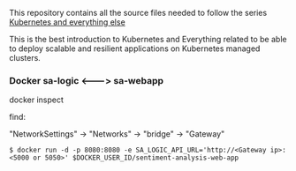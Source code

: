 This repository contains all the source files needed to follow the series [Kubernetes and everything else](https://rinormaloku.com/series/kubernetes-and-everything-else/)

This is the best introduction to Kubernetes and Everything related to be able to deploy scalable and resilient applications on Kubernetes managed clusters.


### Docker sa-logic <---> sa-webapp

docker inspect <container sa-logic>

find:

"NetworkSettings" -> "Networks" -> "bridge" -> "Gateway"

``` 
$ docker run -d -p 8080:8080 -e SA_LOGIC_API_URL='http://<Gateway ip>:<5000 or 5050>' $DOCKER_USER_ID/sentiment-analysis-web-app  
```
 